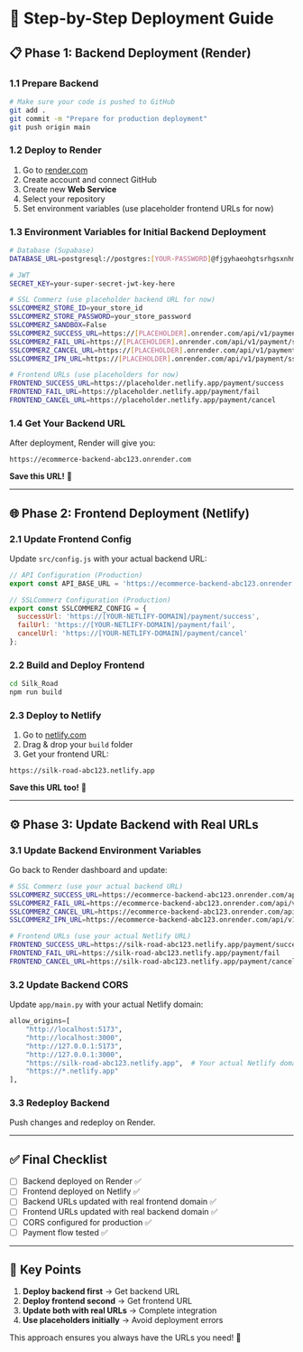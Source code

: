 # 🚀 Step-by-Step Deployment Guide

## 📋 **Phase 1: Backend Deployment (Render)**

### 1.1 Prepare Backend
```bash
# Make sure your code is pushed to GitHub
git add .
git commit -m "Prepare for production deployment"
git push origin main
```

### 1.2 Deploy to Render
1. Go to [render.com](https://render.com)
2. Create account and connect GitHub
3. Create new **Web Service**
4. Select your repository
5. Set environment variables (use placeholder frontend URLs for now)

### 1.3 Environment Variables for Initial Backend Deployment
```bash
# Database (Supabase)
DATABASE_URL=postgresql://postgres:[YOUR-PASSWORD]@fjgyhaeohgtsrhgsxnhm.supabase.co:5432/postgres

# JWT
SECRET_KEY=your-super-secret-jwt-key-here

# SSL Commerz (use placeholder backend URL for now)
SSLCOMMERZ_STORE_ID=your_store_id
SSLCOMMERZ_STORE_PASSWORD=your_store_password
SSLCOMMERZ_SANDBOX=False
SSLCOMMERZ_SUCCESS_URL=https://[PLACEHOLDER].onrender.com/api/v1/payment/sslcommerz/success
SSLCOMMERZ_FAIL_URL=https://[PLACEHOLDER].onrender.com/api/v1/payment/sslcommerz/fail
SSLCOMMERZ_CANCEL_URL=https://[PLACEHOLDER].onrender.com/api/v1/payment/sslcommerz/cancel
SSLCOMMERZ_IPN_URL=https://[PLACEHOLDER].onrender.com/api/v1/payment/sslcommerz/ipn

# Frontend URLs (use placeholders for now)
FRONTEND_SUCCESS_URL=https://placeholder.netlify.app/payment/success
FRONTEND_FAIL_URL=https://placeholder.netlify.app/payment/fail
FRONTEND_CANCEL_URL=https://placeholder.netlify.app/payment/cancel
```

### 1.4 Get Your Backend URL
After deployment, Render will give you:
```
https://ecommerce-backend-abc123.onrender.com
```
**Save this URL!** 🎯

---

## 🌐 **Phase 2: Frontend Deployment (Netlify)**

### 2.1 Update Frontend Config
Update `src/config.js` with your actual backend URL:
```javascript
// API Configuration (Production)
export const API_BASE_URL = 'https://ecommerce-backend-abc123.onrender.com/api/v1';

// SSLCommerz Configuration (Production)
export const SSLCOMMERZ_CONFIG = {
  successUrl: 'https://[YOUR-NETLIFY-DOMAIN]/payment/success',
  failUrl: 'https://[YOUR-NETLIFY-DOMAIN]/payment/fail',
  cancelUrl: 'https://[YOUR-NETLIFY-DOMAIN]/payment/cancel'
};
```

### 2.2 Build and Deploy Frontend
```bash
cd Silk_Road
npm run build
```

### 2.3 Deploy to Netlify
1. Go to [netlify.com](https://netlify.com)
2. Drag & drop your `build` folder
3. Get your frontend URL:
```
https://silk-road-abc123.netlify.app
```
**Save this URL too!** 🎯

---

## ⚙️ **Phase 3: Update Backend with Real URLs**

### 3.1 Update Backend Environment Variables
Go back to Render dashboard and update:

```bash
# SSL Commerz (use your actual backend URL)
SSLCOMMERZ_SUCCESS_URL=https://ecommerce-backend-abc123.onrender.com/api/v1/payment/sslcommerz/success
SSLCOMMERZ_FAIL_URL=https://ecommerce-backend-abc123.onrender.com/api/v1/payment/sslcommerz/fail
SSLCOMMERZ_CANCEL_URL=https://ecommerce-backend-abc123.onrender.com/api/v1/payment/sslcommerz/cancel
SSLCOMMERZ_IPN_URL=https://ecommerce-backend-abc123.onrender.com/api/v1/payment/sslcommerz/ipn

# Frontend URLs (use your actual Netlify URL)
FRONTEND_SUCCESS_URL=https://silk-road-abc123.netlify.app/payment/success
FRONTEND_FAIL_URL=https://silk-road-abc123.netlify.app/payment/fail
FRONTEND_CANCEL_URL=https://silk-road-abc123.netlify.app/payment/cancel
```

### 3.2 Update Backend CORS
Update `app/main.py` with your actual Netlify domain:
```python
allow_origins=[
    "http://localhost:5173", 
    "http://localhost:3000", 
    "http://127.0.0.1:5173", 
    "http://127.0.0.1:3000",
    "https://silk-road-abc123.netlify.app",  # Your actual Netlify domain
    "https://*.netlify.app"
],
```

### 3.3 Redeploy Backend
Push changes and redeploy on Render.

---

## ✅ **Final Checklist**

- [ ] Backend deployed on Render ✅
- [ ] Frontend deployed on Netlify ✅
- [ ] Backend URLs updated with real frontend domain ✅
- [ ] Frontend URLs updated with real backend domain ✅
- [ ] CORS configured for production ✅
- [ ] Payment flow tested ✅

---

## 🎯 **Key Points**

1. **Deploy backend first** → Get backend URL
2. **Deploy frontend second** → Get frontend URL  
3. **Update both with real URLs** → Complete integration
4. **Use placeholders initially** → Avoid deployment errors

This approach ensures you always have the URLs you need! 🚀
